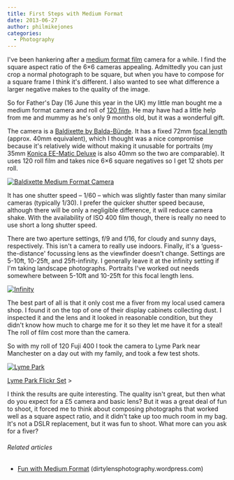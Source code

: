 ```yaml
---
title: First Steps with Medium Format
date: 2013-06-27
author: philmikejones
categories:
  - Photography
---
```


I've been hankering after a <a class="zem_slink" title="Medium format (film)" href="http://en.wikipedia.org/wiki/Medium_format_%28film%29" target="_blank" rel="wikipedia">medium format film</a> camera for a while. I find the square aspect ratio of the 6&#215;6 cameras appealing. Admittedly you can just crop a normal photograph to be square, but when you have to compose for a square frame I think it's different. I also wanted to see what difference a larger negative makes to the quality of the image.

So for Father's Day (16 June this year in the UK) my little man bought me a medium format camera and roll of <a class="zem_slink" title="120 film" href="http://en.wikipedia.org/wiki/120_film" target="_blank" rel="wikipedia">120 film</a>. He may have had a little help from me and mummy as he's only 9 months old, but it was a wonderful gift.

The camera is a [Baldixette by Balda-Bünde](http://camerapedia.wikia.com/wiki/Baldixette). It has a fixed 72mm <a class="zem_slink" title="Focal length" href="http://en.wikipedia.org/wiki/Focal_length" target="_blank" rel="wikipedia">focal length</a> (approx. 40mm equivalent), which I thought was a nice compromise because it's relatively wide without making it unusable for portraits (my 35mm [Konica EE-Matic Deluxe](http://buddingphotographer.wordpress.com/2013/05/13/konica-ee-matic-deluxe/ "Konica EE-Matic Deluxe") is also 40mm so the two are comparable). It uses 120 roll film and takes nice 6&#215;6 square negatives so I get 12 shots per roll.

[<img class="alignnone" alt="Baldixette Medium Format Camera" src="https://i0.wp.com/farm4.staticflickr.com/3788/9153729952_9aed858e24_z.jpg?resize=640%2C428" data-recalc-dims="1" />](http://www.flickr.com/photos/phil-jones/sets/72157633756114880/)

It has one shutter speed &#8211; 1/60 &#8211; which was slightly faster than many similar cameras (typically 1/30). I prefer the quicker shutter speed because, although there will be only a negligible difference, it will reduce camera shake. With the availability of ISO 400 film though, there is really no need to use short a long shutter speed.

There are two aperture settings, f/9 and f/16, for cloudy and sunny days, respectively. This isn't a camera to really use indoors. Finally, it's a &#8216;guess-the-distance' focussing lens as the viewfinder doesn't change. Settings are 5-10ft, 10-25ft, and 25ft-infinity. I generally leave it at the infinity setting if I'm taking landscape photographs. Portraits I've worked out needs somewhere between 5-10ft and 10-25ft for this focal length lens.

[<img class="alignnone" alt="Infinity" src="https://i0.wp.com/farm8.staticflickr.com/7443/9153810530_2ce5a61554_z.jpg?resize=640%2C457" data-recalc-dims="1" />](http://www.flickr.com/photos/phil-jones/sets/72157633756114880/)

The best part of all is that it only cost me a fiver from my local used camera shop. I found it on the top of one of their display cabinets collecting dust. I inspected it and the lens and it looked in reasonable condition, but they didn't know how much to charge me for it so they let me have it for a steal! The roll of film cost more than the camera.

So with my roll of 120 Fuji 400 I took the camera to Lyme Park near Manchester on a day out with my family, and took a few test shots.

[<img class="alignnone" alt="Lyme Park" src="https://i0.wp.com/farm4.staticflickr.com/3706/9152722806_ec6a1730d7_o.jpg?resize=648%2C648" data-recalc-dims="1" />](http://www.flickr.com/photos/phil-jones/sets/72157634360257954/)

[Lyme Park Flickr Set](http://www.flickr.com/photos/phil-jones/sets/72157634360257954/) >

I think the results are quite interesting. The quality isn't great, but then what do you expect for a £5 camera and basic lens? But it was a great deal of fun to shoot, it forced me to think about composing photographs that worked well as a square aspect ratio, and it didn't take up too much room in my bag. It's not a DSLR replacement, but it was fun to shoot. What more can you ask for a fiver?

<h6 class="zemanta-related-title" style="font-size:1em;">
  Related articles
</h6>

<ul class="zemanta-article-ul">
  <li class="zemanta-article-ul-li">
    <a href="http://dirtylensphotography.wordpress.com/2013/06/19/fun-with-medium-format/" target="_blank">Fun with Medium Format</a> (dirtylensphotography.wordpress.com)
  </li>
</ul>